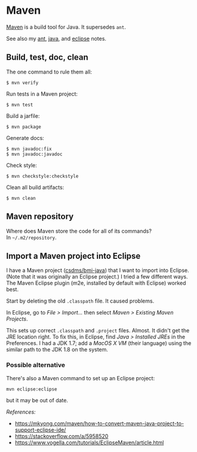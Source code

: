 # Maven

[Maven](https://maven.apache.org/)
is a build tool for Java.
It supersedes `ant`.

See also my [ant](./ant.md), [java](./java.md), and [eclipse](./eclipse.md) notes.


## Build, test, doc, clean

The one command to rule them all:

    $ mvn verify

Run tests in a Maven project:
```
$ mvn test
```
Build a jarfile:
```
$ mvn package
```
Generate docs:
```
$ mvn javadoc:fix
$ mvn javadoc:javadoc
```
Check style:
```
$ mvn checkstyle:checkstyle
```
Clean all build artifacts:

    $ mvn clean


## Maven repository

Where does Maven store the code for all of its commands?  
In `~/.m2/repository`.


## Import a Maven project into Eclipse

I have a Maven project ([csdms/bmi-java](https://github.com/csdms/bmi-java/))
that I want to import into Eclipse.
(Note that it was originally an Eclipse project.)
I tried a few different ways.
The Maven Eclipse plugin (m2e, installed by default with Eclipse) worked best.

Start by deleting the old `.classpath` file.
It caused problems.

In Eclipse, go to *File > Import...*
then select *Maven > Existing Maven Projects*.

This sets up correct `.classpath` and `.project` files.
Almost.
It didn't get the JRE location right.
To fix this, in Eclipse,
find *Java > Installed JREs* in the Preferences.
I had a JDK 1.7;
add a *MacOS X VM* (their language) using the similar path
to the JDK 1.8 on the system.


### Possible alternative

There's also a Maven command to set up an Eclipse project:
```
mvn eclipse:eclipse
```
but it may be out of date.

*References:*

* https://mkyong.com/maven/how-to-convert-maven-java-project-to-support-eclipse-ide/
* https://stackoverflow.com/a/5958520
* https://www.vogella.com/tutorials/EclipseMaven/article.html
